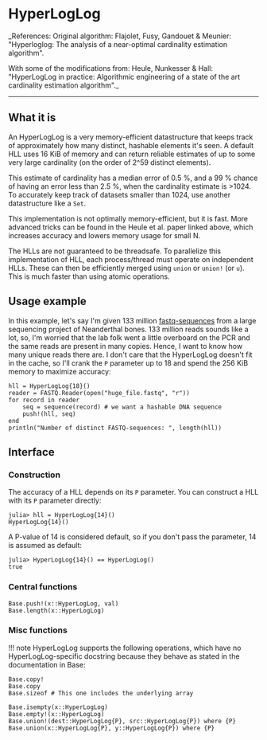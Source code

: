 # HyperLogLog
_References: Original algorithm: Flajolet, Fusy, Gandouet & Meunier: "Hyperloglog: The analysis of a near-optimal cardinality estimation algorithm".

With some of the modifications from: Heule, Nunkesser & Hall: "HyperLogLog in practice: Algorithmic engineering of a state of the art cardinality estimation algorithm"._

---

## What it is

An HyperLogLog is a very memory-efficient datastructure that keeps track of approximately how many distinct, hashable elements it's seen. A default HLL uses 16 KiB of memory and can return reliable estimates of up to some very large cardinality (on the order of 2^59 distinct elements).

This estimate of cardinality has a median error of 0.5 %, and a 99 % chance of having an error less than 2.5 %, when the cardinality estimate is >1024. To accurately keep track of datasets smaller than 1024, use another datastructure like a `Set`.

This implementation is not optimally memory-efficient, but it is fast. More advanced tricks can be found in the Heule et al. paper linked above, which increases accuracy and lowers memory usage for small N.

The HLLs are not guaranteed to be threadsafe. To parallelize this implementation of HLL, each process/thread must operate on independent HLLs. These can then be efficiently merged using `union` or `union!` (or `∪`). This is much faster than using atomic operations.

## Usage example

In this example, let's say I'm given 133 million [fastq-sequences](https://en.wikipedia.org/wiki/FASTQ_format) from a large sequencing project of Neanderthal bones. 133 million reads sounds like a lot, so, I'm worried that the lab folk went a little overboard on the PCR and the same reads are present in many copies. Hence, I want to know how many unique reads there are.
I don't care that the HyperLogLog doesn't fit in the cache, so I'll crank the `P` parameter up to 18 and spend the 256 KiB memory to maximize accuracy:

```
hll = HyperLogLog{18}()
reader = FASTQ.Reader(open("huge_file.fastq", "r"))
for record in reader
    seq = sequence(record) # we want a hashable DNA sequence    
    push!(hll, seq)
end
println("Number of distinct FASTQ-sequences: ", length(hll))
```  

## Interface

### Construction

The accuracy of a HLL depends on its `P` parameter. You can construct a HLL with its `P` parameter directly:

```
julia> hll = HyperLogLog{14}()
HyperLogLog{14}()
```

A P-value of 14 is considered default, so if you don't pass the parameter, 14 is assumed as default:

```
julia> HyperLogLog{14}() == HyperLogLog()
true
```

### Central functions

```@docs
Base.push!(x::HyperLogLog, val)
Base.length(x::HyperLogLog)
```

### Misc functions

!!! note
    HyperLogLog supports the following operations, which have no HyperLogLog-specific docstring because they behave as stated in the documentation in Base:

```
Base.copy!
Base.copy
Base.sizeof # This one includes the underlying array
```

```@docs
Base.isempty(x::HyperLogLog)
Base.empty!(x::HyperLogLog)
Base.union!(dest::HyperLogLog{P}, src::HyperLogLog{P}) where {P}
Base.union(x::HyperLogLog{P}, y::HyperLogLog{P}) where {P}
```
